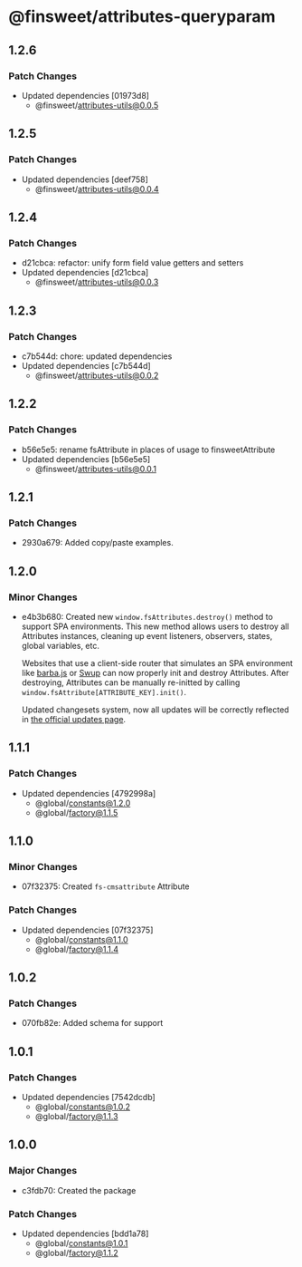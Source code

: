 # @finsweet/attributes-queryparam

## 1.2.6

### Patch Changes

- Updated dependencies [01973d8]
  - @finsweet/attributes-utils@0.0.5

## 1.2.5

### Patch Changes

- Updated dependencies [deef758]
  - @finsweet/attributes-utils@0.0.4

## 1.2.4

### Patch Changes

- d21cbca: refactor: unify form field value getters and setters
- Updated dependencies [d21cbca]
  - @finsweet/attributes-utils@0.0.3

## 1.2.3

### Patch Changes

- c7b544d: chore: updated dependencies
- Updated dependencies [c7b544d]
  - @finsweet/attributes-utils@0.0.2

## 1.2.2

### Patch Changes

- b56e5e5: rename fsAttribute in places of usage to finsweetAttribute
- Updated dependencies [b56e5e5]
  - @finsweet/attributes-utils@0.0.1

## 1.2.1

### Patch Changes

- 2930a679: Added copy/paste examples.

## 1.2.0

### Minor Changes

- e4b3b680: Created new `window.fsAttributes.destroy()` method to support SPA environments.
  This new method allows users to destroy all Attributes instances, cleaning up event listeners, observers, states, global variables, etc.

  Websites that use a client-side router that simulates an SPA environment like [barba.js](https://barba.js.org/) or [Swup](https://swup.js.org/) can now properly init and destroy Attributes.
  After destroying, Attributes can be manually re-initted by calling `window.fsAttribute[ATTRIBUTE_KEY].init()`.

  Updated changesets system, now all updates will be correctly reflected in [the official updates page](https://www.finsweet.com/attributes/updates).

## 1.1.1

### Patch Changes

- Updated dependencies [4792998a]
  - @global/constants@1.2.0
  - @global/factory@1.1.5

## 1.1.0

### Minor Changes

- 07f32375: Created `fs-cmsattribute` Attribute

### Patch Changes

- Updated dependencies [07f32375]
  - @global/constants@1.1.0
  - @global/factory@1.1.4

## 1.0.2

### Patch Changes

- 070fb82e: Added schema for support

## 1.0.1

### Patch Changes

- Updated dependencies [7542dcdb]
  - @global/constants@1.0.2
  - @global/factory@1.1.3

## 1.0.0

### Major Changes

- c3fdb70: Created the package

### Patch Changes

- Updated dependencies [bdd1a78]
  - @global/constants@1.0.1
  - @global/factory@1.1.2
